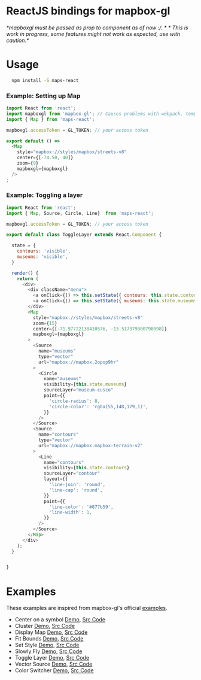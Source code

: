 # ReactJS bindings for mapbox-gl

_*mapboxgl must be passed as prop to <Map /> component as of now :/. *_
_* This is work in progress, some features might not work as expected, use with caution.*_

# Usage 

```bash
  npm install -S maps-react
```

### Example: Setting up Map

```Javascript
import React from 'react';
import mapboxgl from 'mapbox-gl'; // Causes problems with webpack, temp fix is to use a global dependency
import { Map } from 'maps-react';

mapboxgl.accessToken = GL_TOKEN; // your access token

export default () =>
  <Map
    style="mapbox://styles/mapbox/streets-v8"
    center={[-74.50, 40]}
    zoom={9}
    mapboxgl={mapboxgl}
  />
;
```

### Example: Toggling a layer

```Javascript
import React from 'react';
import { Map, Source, Circle, Line}  from 'maps-react';

mapboxgl.accessToken = GL_TOKEN; // your access token

export default class ToggleLayer extends React.Component {

  state = {
    contours: 'visible',
    museums: 'visible',
  }

  render() {
    return (
      <div>
        <div className="menu">
          <a onClick={() => this.setState({ contours: this.state.contours === 'visible' ? 'none' : 'visible' })}>Contour</a>
          <a onClick={() => this.setState({ museums: this.state.museums === 'visible' ? 'none' : 'visible' })}> Museums</a>
        </div>
        <Map
          style="mapbox://styles/mapbox/streets-v8"
          zoom={15}
          center={[-71.97722138410576, -13.517379300798098]}
          mapboxgl={mapboxgl}
        >
          <Source
            name="museums"
            type="vector"
            url="mapbox://mapbox.2opop9hr"
          >
            <Circle
              name="museums"
              visibility={this.state.museums}
              sourceLayer="museum-cusco"
              paint={{
                'circle-radius': 8,
                'circle-color': 'rgba(55,148,179,1)',
              }}
            />
          </Source>
          <Source
            name="contours"
            type="vector"
            url="mapbox://mapbox.mapbox-terrain-v2"
          >
            <Line
              name="contours"
              visibility={this.state.contours}
              sourceLayer="contour"
              layout={{
                'line-join': 'round',
                'line-cap': 'round',
              }}
              paint={{
                'line-color': '#877b59',
                'line-width': 1,
              }}
            />
          </Source>
        </Map>
      </div>
    );
  }


}

```
# Examples
These examples are inspired from mapbox-gl's official [examples](https://www.mapbox.com/mapbox-gl-js/examples/).

- Center on a symbol [Demo](http://kushanjoshi.com/maps-react/#/CenterOnSymbol), [Src Code](https://github.com/kepta/maps-react/blob/master/examples/CenterOnSymbol.js)
- Cluster [Demo](http://kushanjoshi.com/maps-react/#/Cluster), [Src Code](https://github.com/kepta/maps-react/blob/master/examples/Cluster.js)
- Display Map [Demo](http://kushanjoshi.com/maps-react/#/DisplayMap), [Src Code](https://github.com/kepta/maps-react/blob/master/examples/DisplayMap.js)
- Fit Bounds [Demo](http://kushanjoshi.com/maps-react/#/FitBounds?_k=4jj3wk), [Src Code](https://github.com/kepta/maps-react/blob/master/examples/FitBounds.js)
- Set Style [Demo](http://kushanjoshi.com/maps-react/#/SetStyle?_k=4jj3wk), [Src Code](https://github.com/kepta/maps-react/blob/master/examples/SetStyle.js)
- Slowly Fly [Demo](http://kushanjoshi.com/maps-react/#/SlowlyFly?_k=4jj3wk), [Src Code](https://github.com/kepta/maps-react/blob/master/examples/SlowlyFly.js)
- Toggle Layer [Demo](http://kushanjoshi.com/maps-react/#/ToggleLayer?_k=4jj3wk), [Src Code](https://github.com/kepta/maps-react/blob/master/examples/ToggleLayer.js)
- Vector Source [Demo](http://kushanjoshi.com/maps-react/#/VectorSource?_k=4jj3wk), [Src Code](https://github.com/kepta/maps-react/blob/master/examples/VectorSource.js)
- Color Switcher [Demo](), [Src Code]()